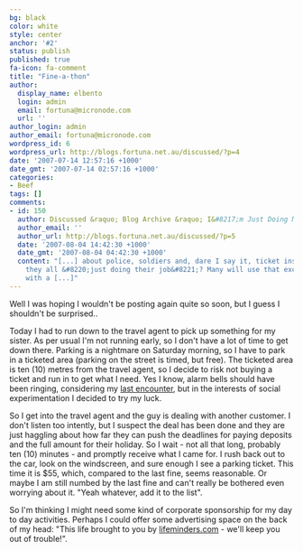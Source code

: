```yaml
---
bg: black
color: white
style: center
anchor: '#2'
status: publish
published: true
fa-icon: fa-comment
title: "Fine-a-thon"
author:
  display_name: elbento
  login: admin
  email: fortuna@micronode.com
  url: ''
author_login: admin
author_email: fortuna@micronode.com
wordpress_id: 6
wordpress_url: http://blogs.fortuna.net.au/discussed/?p=4
date: '2007-07-14 12:57:16 +1000'
date_gmt: '2007-07-14 02:57:16 +1000'
categories:
- Beef
tags: []
comments:
- id: 150
  author: Discussed &raquo; Blog Archive &raquo; I&#8217;m Just Doing My Job
  author_email: ''
  author_url: http://blogs.fortuna.net.au/discussed/?p=5
  date: '2007-08-04 14:42:30 +1000'
  date_gmt: '2007-08-04 04:42:30 +1000'
  content: "[...] about police, soldiers and, dare I say it, ticket inspectors? Are
    they all &#8220;just doing their job&#8221;? Many will use that excuse when confronted
    with a [...]"
---
```


Well I was hoping I wouldn't be posting again quite so soon, but I guess I shouldn't be surprised..

Today I had to run down to the travel agent to pick up something for my sister. As per usual I'm not running early, so I don't have a lot of time to get down there. Parking is a nightmare on Saturday morning, so I have to park in a ticketed area (parking on the street is timed, but free). The ticketed area is ten (10) metres from the travel agent, so I decide to risk not buying a ticket and run in to get what I need. Yes I know, alarm bells should have been ringing, considering my [last encounter], but in the interests of social experimentation I decided to try my luck.

So I get into the travel agent and the guy is dealing with another customer. I don't listen too intently, but I suspect the deal has been done and they are just haggling about how far they can push the deadlines for paying deposits and the full amount for their holiday. So I wait - not all that long, probably ten (10) minutes - and promptly receive what I came for. I rush back out to the car, look on the windscreen, and sure enough I see a parking ticket. This time it is $55, which, compared to the last fine, seems reasonable. Or maybe I am still numbed by the last fine and can't really be bothered even worrying about it. "Yeah whatever, add it to the list".

So I'm thinking I might need some kind of corporate sponsorship for my day to day activities. Perhaps I could offer some advertising space on the back of my head: "This life brought to you by [lifeminders.com] - we'll keep you out of trouble!".

[lifeminders.com]: http://www.lifeminders.com/
[last encounter]: http://blogs.fortuna.net.au/discussed/?p=3
